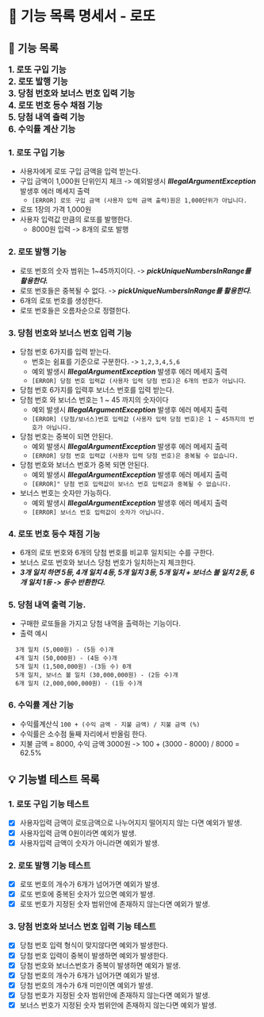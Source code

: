 # 🚀 기능 목록 명세서 - 로또

## 🎯 기능 목록

<span style="font-size:120%">**1. 로또 구입 기능**</span><br>
<span style="font-size:120%">**2. 로또 발행 기능**</span><br>
<span style="font-size:120%">**3. 당첨 번호와 보너스 번호 입력 기능**</span><br>
<span style="font-size:120%">**4. 로또 번호 등수 채점 기능**</span><br>
<span style="font-size:120%">**5. 당첨 내역 출력 기능**</span><br>
<span style="font-size:120%">**6. 수익률 계산 기능**</span><br>




### 1. 로또 구입 기능

- 사용자에게 로또 구입 금액을 입력 받는다.
- 구입 금액이 1,000원 단위인지 체크 -> 예외발생시 ***IllegalArgumentException*** 발생후 에러 메세지 출력
  - `[ERROR] 로또 구입 금액 (사용자 입력 금액 출력)원은 1,000단위가 아닙니다.`
- 로또 1장의 가격 1,000원
- 사용자 입력값 만큼의 로또를 발행한다.
  - 8000원 입력 -> 8개의 로또 발행

### 2. 로또 발행 기능

- 로또 번호의 숫자 범위는 1~45까지이다. -> ***pickUniqueNumbersInRange를 활용한다.***
- 로또 번호들은 중복될 수 없다. -> ***pickUniqueNumbersInRange를 활용한다.***
- 6개의 로또 번호를 생성한다.
- 로또 번호들은 오름차순으로 정렬한다.

### 3. 당첨 번호와 보너스 번호 입력 기능

- 당첨 번호 6가지를 입력 받는다.  
  - 번호는 쉼표를 기준으로 구분한다. ->  `1,2,3,4,5,6`
  - 예외 발생시 ***IllegalArgumentException*** 발생후 에러 메세지 출력
  - `[ERROR] 당첨 번호 입력값 (사용자 입력 당첨 번호)은 6개의 번호가 아닙니다`.
- 당첨 번호 6가지를 입력후 보너스 번호를 입력 받는다.
- 당첨 번호 와 보너스 번호는 1 ~ 45 까지의 숫자이다
  - 예외 발생시 ***IllegalArgumentException*** 발생후 에러 메세지 출력
  - `[ERROR] (당첨/보너스)번호 입력값 (사용자 입력 당첨 번호)은 1 ~ 45까지의 번호가 아닙니다.`
- 당첨 번호는 중복이 되면 안된다.
  - 예외 발생시 ***IllegalArgumentException*** 발생후 에러 메세지 출력
  - `[ERROR] 당첨 번호 입력값 (사용자 입력 당첨 번호)은 중복될 수 없습니다.`
- 당첨 번호와 보너스 번호가 중복 되면 안된다.
   - 예외 발생시 ***IllegalArgumentException*** 발생후 에러 메세지 출력
   - `[ERROR]" 당첨 번호 입력값이 보너스 번호 입력값과 중복될 수 없습니다.`
- 보너스 번호는 숫자만 가능하다.
  - 예외 발생시 ***IllegalArgumentException*** 발생후 에러 메세지 출력
  - `[ERROR] 보너스 번호 입력값이 숫자가 아닙니다.`

### 4. 로또 번호 등수 채점 기능

- 6개의 로또 번호와 6개의 당첨 번호를 비교후 일치되는 수를 구한다.
- 보너스 로또 번호와 보너스 당첨 번호가 일치하는지 체크한다.
- ***3개 일치 하면 5등, 4개 일치 4등, 5개 일치 3등, 5개 일치 + 보너스 불 일치 2등, 6개 일치 1등 -> 등수 반환한다.***

### 5. 당첨 내역 출력 기능.

- 구매한 로또들을 가지고 당첨 내역을 출력하는 기능이다.
- 출력 예시
```
  3개 일치 (5,000원) - (5등 수)개
  4개 일치 (50,000원) - (4등 수)개
  5개 일치 (1,500,000원) -(3등 수) 0개
  5개 일치, 보너스 볼 일치 (30,000,000원) - (2등 수)개
  6개 일치 (2,000,000,000원) - (1등 수)개
```
### 6. 수익률 계산 기능

- 수익률계산식 `100 + (수익 금액 - 지불 금액) / 지불 금액 (%)`
- 수익률은 소수점 둘째 자리에서 반올림 한다.
- 지불 금액 = 8000, 수익 금액 3000원 -> 100 + (3000 - 8000) / 8000 = 62.5%

## 💡 기능별 테스트 목록

### 1. 로또 구입 기능 테스트

- [x] 사용자입력 금액이 로또금액으로 나누어지지 떨어지지 않는 다면 예외가 발생.
- [x] 사용자입력 금액 0원이라면 예외가 발생.
- [x] 사용자입력 금액이 숫자가 아니라면 예외가 발생.

### 2. 로또 발행 기능 테스트

- [x] 로또 번호의 개수가 6개가 넘어가면 예외가 발생.
- [x] 로또 번호에 중복된 숫자가 있으면 예외가 발생.
- [x] 로또 번호가 지정된 숫자 범위안에 존재하지 않는다면 예외가 발생.

### 3. 당첨 번호와 보너스 번호 입력 기능 테스트

- [x] 당첨 번호 입력 형식이 맞지않다면 예외가 발생한다.
- [x] 당첨 번호 입력이 중복이 발생하면 예외가 발생한다.
- [x] 당첨 번호와 보너스번호가 중복이 발생하면 예외가 발생.
- [x] 당첨 번호의 개수가 6개가 넘어가면 예외가 발생.
- [x] 당첨 번호의 개수가 6개 미만이면 예외가 발생.
- [x] 당첨 번호가 지정된 숫자 범위안에 존재하지 않는다면 예외가 발생.
- [x] 보너스 번호가 지정된 숫자 범위안에 존재하지 않는다면 예외가 발생.
